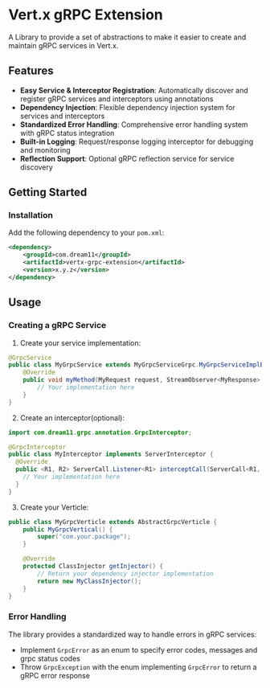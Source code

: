 # Vert.x gRPC Extension

A Library to provide a set of abstractions to make it easier to create and maintain gRPC services in Vert.x.

## Features

- **Easy Service & Interceptor Registration**: Automatically discover and register gRPC services and interceptors using annotations
- **Dependency Injection**: Flexible dependency injection system for services and interceptors
- **Standardized Error Handling**: Comprehensive error handling system with gRPC status integration
- **Built-in Logging**: Request/response logging interceptor for debugging and monitoring
- **Reflection Support**: Optional gRPC reflection service for service discovery

## Getting Started

### Installation

Add the following dependency to your `pom.xml`:

```xml
<dependency>
    <groupId>com.dream11</groupId>
    <artifactId>vertx-grpc-extension</artifactId>
    <version>x.y.z</version>
</dependency>
```

## Usage

### Creating a gRPC Service

1. Create your service implementation:

```java
@GrpcService
public class MyGrpcService extends MyGrpcServiceGrpc.MyGrpcServiceImplBase {
    @Override
    public void myMethod(MyRequest request, StreamObserver<MyResponse> responseObserver) {
        // Your implementation here
    }
}
```

2. Create an interceptor(optional):

```java
import com.dream11.grpc.annotation.GrpcInterceptor;

@GrpcInterceptor
public class MyInterceptor implements ServerInterceptor {
  @Override
  public <R1, R2> ServerCall.Listener<R1> interceptCall(ServerCall<R1, R2> serverCall, Metadata metadata, ServerCallHandler<R1, R2> next) {
    // Your implementation here
  }
}
```

3. Create your Verticle:

```java
public class MyGrpcVerticle extends AbstractGrpcVerticle {
    public MyGrpcVertical() {
        super("com.your.package");
    }

    @Override
    protected ClassInjector getInjector() {
        // Return your dependency injector implementation
        return new MyClassInjector();
    }
}
```

### Error Handling

The library provides a standardized way to handle errors in gRPC services:

- Implement `GrpcError` as an enum to specify error codes, messages and grpc status codes
- Throw `GrpcException` with the enum implementing `GrpcError` to return a gRPC error response
